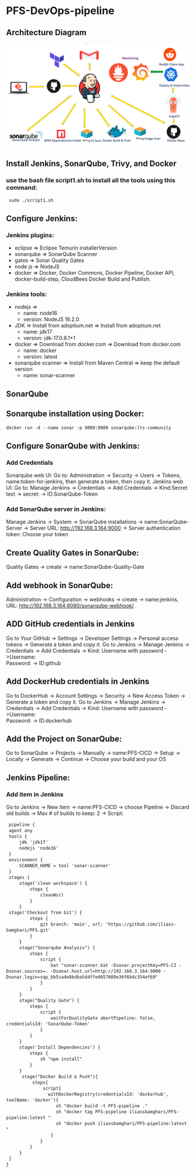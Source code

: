 ﻿# PFS-DevOps-pipeline
 
## Architecture Diagram
![3-Tier Architecture](./PFS-DevOps-Architecture.png)
## Install Jenkins, SonarQube, Trivy, and Docker
 ### use the bash file script1.sh to install all the tools using this command:
     sudo ./script1.sh
## Configure Jenkins:
  ### Jenkins plugins:
  - eclipse => Eclipse Temurin installerVersion
  - sonarqube => SonarQube Scanner
  - gates => Sonar Quality Gates
  - node js => NodeJS
  - docker => Docker, Docker Commons, Docker Pipeline, Docker API, docker-build-step, CloudBees Docker Build and Publish.
  ### Jenkins tools:
  - nodejs =>
     - name: node16
     - version: NodeJS 16.2.0
  - JDK => Install from adoptium.net => Install from adoptium.net
     - name: jdk17
     - version: jdk-17.0.8.1+1
  - docker => Download from docker.com => Download from docker.com
     - name: docker
     - version: latest
  - sonarqube scanner => Install from Maven Central => keep the default version
     - name: sonar-scanner
## SonarQube 
  ## Sonarqube installation using Docker:
    docker run -d --name sonar -p 9000:9000 sonarqube:lts-community
    
  ## Configure SonarQube with Jenkins:
   ### Add Credentials
   Sonarqube web UI: Go to:  Administration -> Security -> Users -> Tokens, name:token-for-jenkins, then generate a token, then copy it.
   Jenkins web UI: Go to: Manage Jenkins -> Credentials -> Add Credentials -> Kind:Secret text -> secret:<your-token> -> ID:SonarQube-Token
   ### Add SonarQube server in Jenkins:
   Manage Jenkins -> System -> SonarQube installations -> name:SonarQube-Server -> Server URL: http://192.168.3.164:9000 -> Server authentication token: Choose your token
   
  ## Create Quality Gates in SonarQube:
  Quality Gates -> create -> name:SonarQube-Quality-Gate
  
  ## Add webhook in SonarQube:
  Administration -> Configuration -> webhooks -> create -> name:jenkins, URL: http://192.168.3.164:8080/sonarqube-webhook/
  
## ADD GitHub credentials in Jenkins
 Go to Your GitHub -> Settings -> Developer Settings -> Personal access tokens -> Generate a token and copy it.
 Go to Jenkins -> Manage Jenkins -> Credentials -> Add Credentials -> Kind: Username with password ->Username:  
 <Your-github-username> Password: <Your-token> -> ID:github 
 
## Add DockerHub credentials in Jenkins
  Go to DockerHub -> Account Settings -> Security -> New Access Token -> Generate a token and copy it.
  Go to Jenkins -> Manage Jenkins -> Credentials -> Add Credentials -> Kind: Username with password ->Username:  
 <Your-DokerHub-username> Password: <Your-token> -> ID:dockerhub
 
## Add the Project on SonarQube:
  Go to SonarQube -> Projects -> Manually -> name:PFS-CICD -> Setup -> Locally -> Generate -> Continue -> Choose your build and your OS 
  
## Jenkins Pipeline:
  ### Add item in Jenkins
  Go to Jenkins -> New item -> name:PFS-CICD -> choose Pipeline -> Discard old builds -> Max # of builds to keep: 2 -> Script:
  
     pipeline {
     agent any
     tools {
         jdk 'jdk17'
         nodejs 'node16'
     }
     environment {
         SCANNER_HOME = tool 'sonar-scanner'
     }
     stages {
         stage('clean workspace') {
             steps {
                 cleanWs()
             }
         }
     stage('Checkout from Git') {
             steps {
                 git branch: 'main', url: 'https://github.com/iliass-bamghari/PFS.git'
             }
         }
         stage("Sonarqube Analysis") {
             steps {
                 script {
                     bat "sonar-scanner.bat -Dsonar.projectKey=PFS-CI -Dsonar.sources=. -Dsonar.host.url=http://192.168.3.164:9000 -Dsonar.login=sqp_bb5ca4e8bdba5d4ffe4657089e36f6b4c354ef69"
                 }
             }
         }
         stage("Quality Gate") {
             steps {
                 script {
                     waitForQualityGate abortPipeline: false, credentialsId: 'SonarQube-Token'
                 }
             }
         }
         stage('Install Dependencies') {
             steps {
                 sh "npm install"
             }
         }
          stage("Docker Build & Push"){
              steps{
                  script{
                    withDockerRegistry(credentialsId: 'dockerhub', toolName: 'docker'){   
                       sh "docker build -t PFS-pipeline ."
                       sh "docker tag PFS-pipeline iliassbamghari/PFS-pipeline:latest "
                       sh "docker push iliassbamghari/PFS-pipeline:latest "
                     }
                 }
             }
         }
     }
    }    
       
       


  
